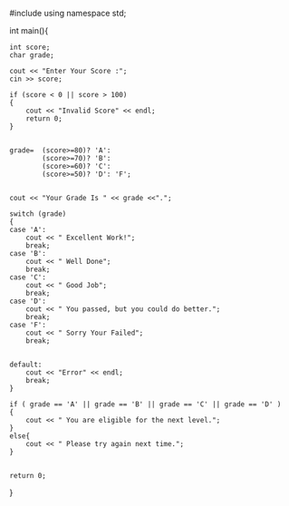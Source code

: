 #include<iostream>
using namespace std;

int main(){
    
    int score;
    char grade;

    cout << "Enter Your Score :";
    cin >> score;

    if (score < 0 || score > 100)
    {
        cout << "Invalid Score" << endl;
        return 0;
    }
    
    
    grade=  (score>=80)? 'A':
            (score>=70)? 'B':
            (score>=60)? 'C':
            (score>=50)? 'D': 'F';

            
    cout << "Your Grade Is " << grade <<".";

    switch (grade)
    {
    case 'A':
        cout << " Excellent Work!";
        break;
    case 'B':
        cout << " Well Done";
        break;
    case 'C':
        cout << " Good Job";
        break;
    case 'D':
        cout << " You passed, but you could do better.";
        break;
    case 'F':
        cout << " Sorry Your Failed";
        break;
        
    
    default:
        cout << "Error" << endl;
        break;
    }

    if ( grade == 'A' || grade == 'B' || grade == 'C' || grade == 'D' )
    {
        cout << " You are eligible for the next level.";
    }
    else{
        cout << " Please try again next time.";
    }
    

    return 0;
}
